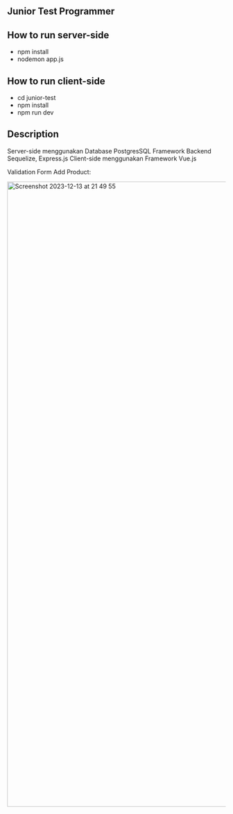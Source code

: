 ## Junior Test Programmer

## How to run server-side
- npm install
- nodemon app.js
  
## How to run client-side

- cd junior-test
- npm install
- npm run dev
  
## Description 
Server-side menggunakan Database PostgresSQL Framework Backend Sequelize, Express.js
Client-side menggunakan Framework Vue.js

Validation Form Add Product: 

<img width="1440" alt="Screenshot 2023-12-13 at 21 49 55" src="https://github.com/Dapow221/Junior-Programmer-Test/assets/141142350/059afd6f-00a3-4d89-bef7-49ea9d22ab64">


